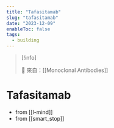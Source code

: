 ```yaml
---
title: "Tafasitamab"
slug: "tafasitamab"
date: "2023-12-09"
enableToc: false
tags:
  - building
---
```


> [!info]
>
> 🌱 來自：[[Monoclonal Antibodies]]

# Tafasitamab

- from [[l-mind]]
- from [[smart_stop]] 
